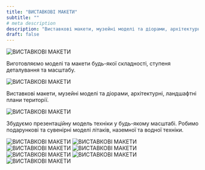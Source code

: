 ```yaml
---
title: "ВИСТАВКОВІ МАКЕТИ"
subtitle: ""
# meta description
description: "Виставкові макети, музейні моделі та діорами, архітектурні, ландшафтні плани території."
draft: false
---
```

![ВИСТАВКОВІ МАКЕТИ](/images/feature4.jpg)

Виготовляємо моделі та макети будь-якої складності, ступеня деталування та масштабу.

![ВИСТАВКОВІ МАКЕТИ](/images/m4.jpg)

Виставкові макети, музейні моделі та діорами, архітектурні, ландшафтні плани території.

![ВИСТАВКОВІ МАКЕТИ](/images/m5-768x1024.jpg)

Збудуємо презентаційну модель техніки у будь-якому масштабі. Робимо подарункові та сувенірні моделі літаків, наземної та водної техніки.


![ВИСТАВКОВІ МАКЕТИ](/images/m7-300x225.jpg)
![ВИСТАВКОВІ МАКЕТИ](/images/m8-300x225.jpg)
![ВИСТАВКОВІ МАКЕТИ](/images/m9-300x225.jpg)
![ВИСТАВКОВІ МАКЕТИ](/images/m10-300x225.jpg)
![ВИСТАВКОВІ МАКЕТИ](/images/m11-300x225.jpg)
![ВИСТАВКОВІ МАКЕТИ](/images/m13-300x225.jpg)
![ВИСТАВКОВІ МАКЕТИ](/images/m14-300x225.jpg)